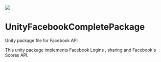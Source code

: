 ![](https://img.shields.io/badge/status-deprecated-red.svg)

# UnityFacebookCompletePackage
Unity package file for Facebook API


This unity package implements Facebook Logins , sharing and Facebook's Scores API.

